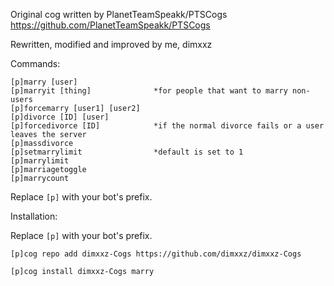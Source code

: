 Original cog written by PlanetTeamSpeakk/PTSCogs https://github.com/PlanetTeamSpeakk/PTSCogs

Rewritten, modified and improved by me, dimxxz

Commands:

```
[p]marry [user]
[p]marryit [thing]				*for people that want to marry non-users
[p]forcemarry [user1] [user2]
[p]divorce [ID] [user]
[p]forcedivorce [ID]			*if the normal divorce fails or a user leaves the server
[p]massdivorce
[p]setmarrylimit				*default is set to 1
[p]marrylimit
[p]marriagetoggle
[p]marrycount
```

Replace `[p]` with your bot's prefix.


Installation:

Replace `[p]` with your bot's prefix.
```
[p]cog repo add dimxxz-Cogs https://github.com/dimxxz/dimxxz-Cogs
```
```
[p]cog install dimxxz-Cogs marry
```
